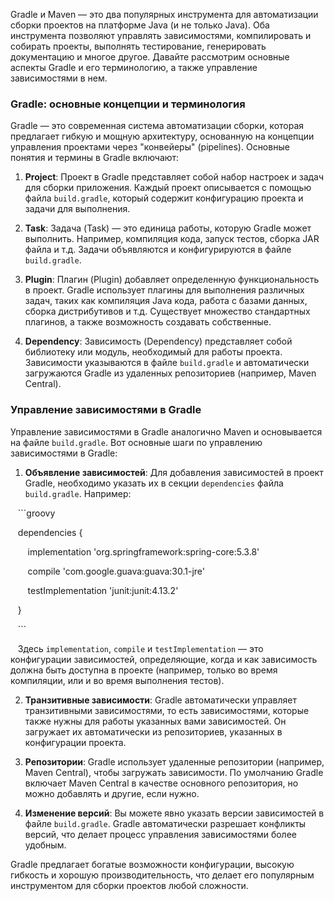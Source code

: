 Gradle и Maven — это два популярных инструмента для автоматизации сборки проектов на платформе Java (и не только Java). Оба инструмента позволяют управлять зависимостями, компилировать и собирать проекты, выполнять тестирование, генерировать документацию и многое другое. Давайте рассмотрим основные аспекты Gradle и его терминологию, а также управление зависимостями в нем.

### Gradle: основные концепции и терминология

Gradle — это современная система автоматизации сборки, которая предлагает гибкую и мощную архитектуру, основанную на концепции управления проектами через "конвейеры" (pipelines). Основные понятия и термины в Gradle включают:

1. **Project**: Проект в Gradle представляет собой набор настроек и задач для сборки приложения. Каждый проект описывается с помощью файла `build.gradle`, который содержит конфигурацию проекта и задачи для выполнения.

2. **Task**: Задача (Task) — это единица работы, которую Gradle может выполнить. Например, компиляция кода, запуск тестов, сборка JAR файла и т.д. Задачи объявляются и конфигурируются в файле `build.gradle`.

3. **Plugin**: Плагин (Plugin) добавляет определенную функциональность в проект. Gradle использует плагины для выполнения различных задач, таких как компиляция Java кода, работа с базами данных, сборка дистрибутивов и т.д. Существует множество стандартных плагинов, а также возможность создавать собственные.

4. **Dependency**: Зависимость (Dependency) представляет собой библиотеку или модуль, необходимый для работы проекта. Зависимости указываются в файле `build.gradle` и автоматически загружаются Gradle из удаленных репозиториев (например, Maven Central).

### Управление зависимостями в Gradle

Управление зависимостями в Gradle аналогично Maven и основывается на файле `build.gradle`. Вот основные шаги по управлению зависимостями в Gradle:

1. **Объявление зависимостей**: Для добавления зависимостей в проект Gradle, необходимо указать их в секции `dependencies` файла `build.gradle`. Например:

   ```groovy

   dependencies {

       implementation 'org.springframework:spring-core:5.3.8'

       compile 'com.google.guava:guava:30.1-jre'

       testImplementation 'junit:junit:4.13.2'

   }

   ```

   Здесь `implementation`, `compile` и `testImplementation` — это конфигурации зависимостей, определяющие, когда и как зависимость должна быть доступна в проекте (например, только во время компиляции, или и во время выполнения тестов).

2. **Транзитивные зависимости**: Gradle автоматически управляет транзитивными зависимостями, то есть зависимостями, которые также нужны для работы указанных вами зависимостей. Он загружает их автоматически из репозиториев, указанных в конфигурации проекта.

3. **Репозитории**: Gradle использует удаленные репозитории (например, Maven Central), чтобы загружать зависимости. По умолчанию Gradle включает Maven Central в качестве основного репозитория, но можно добавлять и другие, если нужно.

4. **Изменение версий**: Вы можете явно указать версии зависимостей в файле `build.gradle`. Gradle автоматически разрешает конфликты версий, что делает процесс управления зависимостями более удобным.

Gradle предлагает богатые возможности конфигурации, высокую гибкость и хорошую производительность, что делает его популярным инструментом для сборки проектов любой сложности.